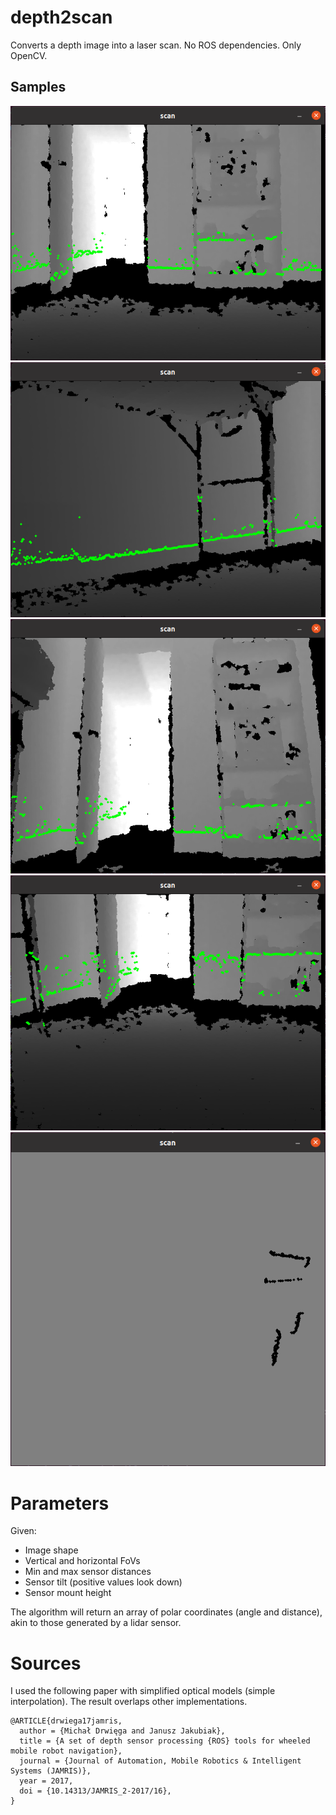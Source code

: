 # depth2scan

Converts a depth image into a laser scan. No ROS dependencies. Only OpenCV.

## Samples
<p align="center">   
<img src=screenshots/0_tilt.png>
<img src=screenshots/0_tilt_table.png>
<img src=screenshots/10_tilt.png>
<img src=screenshots/negative_10_tilt.png>
<img src=screenshots/scan.png>
</p>

# Parameters
Given:
- Image shape
- Vertical and horizontal FoVs
- Min and max sensor distances
- Sensor tilt (positive values look down)
- Sensor mount height

The algorithm will return an array of polar coordinates (angle and distance), akin to those
generated by a lidar sensor.

# Sources
I used the following paper with simplified optical models (simple interpolation). The result overlaps other implementations.
```
@ARTICLE{drwiega17jamris,
  author = {Michał Drwięga and Janusz Jakubiak},
  title = {A set of depth sensor processing {ROS} tools for wheeled mobile robot navigation},
  journal = {Journal of Automation, Mobile Robotics & Intelligent Systems (JAMRIS)},
  year = 2017,
  doi = {10.14313/JAMRIS_2-2017/16},
}
```
